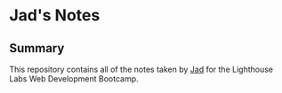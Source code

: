 # Jad's Notes
## Summary 

This repository contains all of the notes taken by [Jad](https://github.com/jadk97) for the Lighthouse Labs Web Development Bootcamp.